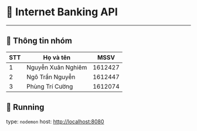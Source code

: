# :memo: Internet Banking API
---

## :loudspeaker: Thông tin nhóm


| STT      | Họ và tên              | MSSV    |
| -------- | -----------------------|-------- |
| 1        | Nguyễn Xuân Nghiêm     | 1612427 |
| 2        | Ngô Trần Nguyễn        | 1612447 |
| 3        | Phùng Trí Cường        | 1612074 |

## :rocket:  Running

type: `nodemon`
host: [http://localhost:8080](http://localhost:8080)
